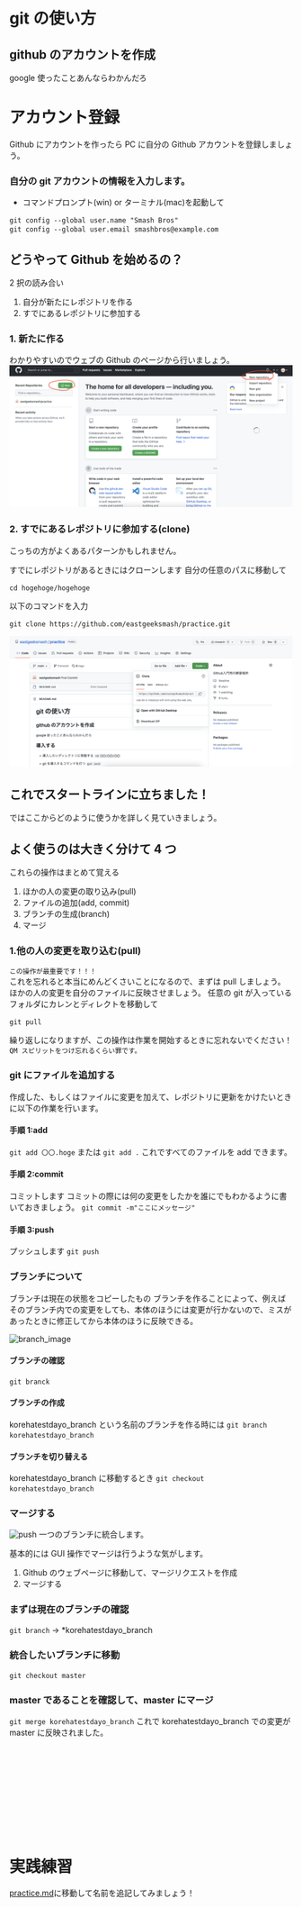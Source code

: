 # git の使い方

## github のアカウントを作成

google 使ったことあんならわかんだろ

# アカウント登録

Github にアカウントを作ったら PC に自分の Github アカウントを登録しましょう。

### 自分の git アカウントの情報を入力します。

- コマンドプロンプト(win) or ターミナル(mac)を起動して

```
git config --global user.name "Smash Bros"
git config --global user.email smashbros@example.com
```

## どうやって Github を始めるの？

2 択の読み合い

1. 自分が新たにレポジトリを作る
2. すでにあるレポジトリに参加する

### 1. 新たに作る

わかりやすいのでウェブの Github のページから行いましょう。
![How To make new repository](/IMG/Howtomakenewrepository.png)

### 2. すでにあるレポジトリに参加する(clone)

こっちの方がよくあるパターンかもしれません。

すでにレポジトリがあるときにはクローンします
自分の任意のパスに移動して

```
cd hogehoge/hogehoge
```

以下のコマンドを入力

```
git clone https://github.com/eastgeeksmash/practice.git
```

![How to clone](/IMG/gitclone.png)

## これでスタートラインに立ちました！

ではここからどのように使うかを詳しく見ていきましょう。

## よく使うのは大きく分けて 4 つ

これらの操作はまとめて覚える

1. ほかの人の変更の取り込み(pull)
2. ファイルの追加(add, commit)
3. ブランチの生成(branch)
4. マージ

### 1.他の人の変更を取り込む(pull)

`この操作が最重要です！！！`  
これを忘れると本当にめんどくさいことになるので、まずは pull しましょう。  
ほかの人の変更を自分のファイルに反映させましょう。
任意の git が入っているフォルダにカレンとディレクトを移動して

```
git pull
```

繰り返しになりますが、この操作は作業を開始するときに忘れないでください！  
`QM スピリットをつけ忘れるくらい罪です。`

### git にファイルを追加する

作成した、もしくはファイルに変更を加えて、レポジトリに更新をかけたいときに以下の作業を行います。

#### 手順 1:add

`git add 〇〇.hoge`
または
`git add .`
これですべてのファイルを add できます。

#### 手順 2:commit

コミットします
コミットの際には何の変更をしたかを誰にでもわかるように書いておきましょう。
`git commit -m"ここにメッセージ"`

#### 手順 3:push

プッシュします
`git push`

### ブランチについて

ブランチは現在の状態をコピーしたもの
ブランチを作ることによって、例えばそのブランチ内での変更をしても、本体のほうには変更が行かないので、ミスがあったときに修正してから本体のほうに反映できる。

![branch_image](https://firebasestorage.googleapis.com/v0/b/hina-blog.appspot.com/o/branch_image.jpg?alt=media&token=7eae3cbf-3dfc-463f-9c92-8e07f60a6b76)

#### ブランチの確認

`git branck`

#### ブランチの作成

korehatestdayo_branch という名前のブランチを作る時には
`git branch korehatestdayo_branch`

#### ブランチを切り替える

korehatestdayo_branch に移動するとき
`git checkout korehatestdayo_branch`

### マージする

![push](https://firebasestorage.googleapis.com/v0/b/hina-blog.appspot.com/o/push_image.jpg?alt=media&token=2d7283a2-7bb0-4bcf-8ef7-e714192f611f)
一つのブランチに統合します。

基本的には GUI 操作でマージは行うような気がします。

1. Github のウェブページに移動して、マージリクエストを作成
2. マージする

### まずは現在のブランチの確認

`git branch`
-> \*korehatestdayo_branch

### 統合したいブランチに移動

`git checkout master`

### master であることを確認して、master にマージ

`git merge korehatestdayo_branch`
これで korehatestdayo_branch での変更が master に反映されました。

<br><br><br><br><br><br><br><br><br>

# 実践練習

[practice.md](practice.md)に移動して名前を追記してみましょう！
